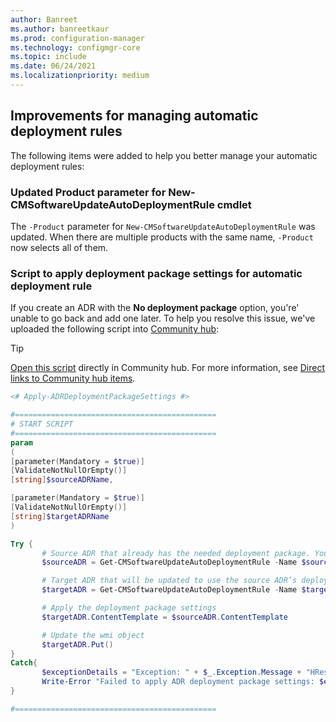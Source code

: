 ```yaml
---
author: Banreet
ms.author: banreetkaur
ms.prod: configuration-manager
ms.technology: configmgr-core
ms.topic: include
ms.date: 06/24/2021
ms.localizationpriority: medium
---
```


## <a name="bkmk_adr"></a> Improvements for managing automatic deployment rules

The following items were added to help you better manage your automatic deployment rules:

### Updated Product parameter for New-CMSoftwareUpdateAutoDeploymentRule cmdlet
<!--9247522-->
The `-Product` parameter for `New-CMSoftwareUpdateAutoDeploymentRule` was updated. When there are multiple products with the same name, `-Product` now selects all of them.

### Script to apply deployment package settings for automatic deployment rule
<!--3961933, 4396422-->
If you create an ADR with the **No deployment package** option, you're' unable to go back and add one later. To help you resolve this issue, we've uploaded the following script into [Community hub](../../../../servers/manage/community-hub.md):

   > [!TIP]
   > [Open this script](https://communityhub.microsoft.com/item/19635) directly in Community hub. For more information, see [Direct links to Community hub items](../../../../servers/manage/community-hub.md).

```powershell
<# Apply-ADRDeploymentPackageSettings #>

#=============================================
# START SCRIPT
#=============================================
param
(
[parameter(Mandatory = $true)]
[ValidateNotNullOrEmpty()]
[string]$sourceADRName,

[parameter(Mandatory = $true)]
[ValidateNotNullOrEmpty()]
[string]$targetADRName
)

Try {
       # Source ADR that already has the needed deployment package. You may need to create one if it doesn’t exist.
       $sourceADR = Get-CMSoftwareUpdateAutoDeploymentRule -Name $sourceADRName

       # Target ADR that will be updated to use the source ADR’s deployment package. Typically, this is the ADR that used the “No deployment package” option. 
       $targetADR = Get-CMSoftwareUpdateAutoDeploymentRule -Name $targetADRName

       # Apply the deployment package settings
       $targetADR.ContentTemplate = $sourceADR.ContentTemplate

       # Update the wmi object
       $targetADR.Put()
}
Catch{
       $exceptionDetails = "Exception: " + $_.Exception.Message + "HResult: " + $_.Exception.HResult
       Write-Error "Failed to apply ADR deployment package settings: $exceptionDetails"
}

#=============================================
```
